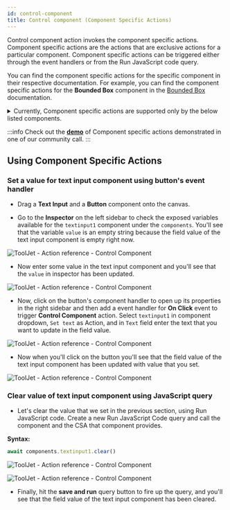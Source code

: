 ```yaml
---
id: control-component
title: Control component (Component Specific Actions)
---
```


Control component action invokes the component specific actions. Component specific actions are the actions that are exclusive actions for a particular component. Component specific actions can be triggered either through the event handlers or from the Run JavaScript code query.

You can find the component specific actions for the specific component in their respective documentation. For example, you can find the component specific actions for the **Bounded Box** component in the [Bounded Box](/docs/widgets/bounded-box) documentation.

<details id="tj-dropdown">
  <summary>Currently, Component specific actions are supported only by the below listed components.</summary>
  <div>
    <ul>
    <li><a href="/docs/widgets/button#component-specific-actions-csa">Button</a></li>
    <li><a href="/docs/widgets/checkbox#component-specific-actions-csa">Checkbox</a></li>
    <li><a href="/docs/widgets/color-picker#component-specific-actions-csa">Color Picker</a></li>
    <li><a href="/docs/widgets/dropdown#component-specific-actions-csa">Dropdown</a></li>
    <li><a href="/docs/widgets/file-picker#component-specific-actions-csa">File Picker</a></li>
    <li><a href="/docs/widgets/form#component-specific-actions-csa">Form</a></li>
    <li><a href="/docs/widgets/icon#component-specific-actions-csa">Icon</a></li>
    <li><a href="/docs/widgets/kanban#component-specific-actions-csa">Kanban</a></li>
    <li><a href="/docs/widgets/link#component-specific-actions-csa">Link</a></li>
    <li><a href="/docs/widgets/map#component-specific-actions-csa">Map</a></li>
    <li><a href="/docs/widgets/modal#component-specific-actions-csa">Modal</a></li>
    <li><a href="/docs/widgets/multiselect#component-specific-actions-csa">Multiselect</a></li>
    <li><a href="/docs/widgets/radio-button#component-specific-actions-csa">Radio button</a></li>
    <li><a href="/docs/widgets/table#component-specific-actions-csa">Table</a></li>
    <li><a href="/docs/widgets/tabs#component-specific-actions-csa">Tabs</a></li>
    <li><a href="/docs/widgets/text-input#component-specific-actions-csa">Text Input</a></li>
    <li><a href="/docs/widgets/text#component-specific-actions-csa">Text</a></li>
    <li><a href="/docs/widgets/textarea#component-specific-actions-csa">Text Area</a></li>
    </ul>
  </div>
</details>

:::info
Check out the **[demo](https://youtu.be/JIhSH3YeM3E)** of Component specific actions demonstrated in one of our community call.
:::

## Using Component Specific Actions

### Set a value for text input component using button's event handler

- Drag a **Text Input** and a **Button** component onto the canvas.

- Go to the **Inspector** on the left sidebar to check the exposed variables available for the `textinput1` component under the `components`. You'll see that the variable `value` is an empty string because the field value of the text input component is empty right now.

<div style={{textAlign: 'center'}}>

![ToolJet - Action reference - Control Component](/img/actions/controlcomponent/inspector.png)

</div>

- Now enter some value in the text input component and you'll see that the `value` in inspector has been updated.

<div style={{textAlign: 'center'}}>

![ToolJet - Action reference - Control Component](/img/actions/controlcomponent/updated.png)

</div>

- Now, click on the button's component handler to open up its properties in the right sidebar and then add a event handler for **On Click** event to trigger **Control Component** action. Select `textinput1` in component dropdown, `Set text` as Action, and in `Text` field enter the text that you want to update in the field value.

<div style={{textAlign: 'center'}}>

![ToolJet - Action reference - Control Component](/img/actions/controlcomponent/button.png)

</div>

- Now when you'll click on the button you'll see that the field value of the text input component has been updated with value that you set.

<div style={{textAlign: 'center'}}>

![ToolJet - Action reference - Control Component](/img/actions/controlcomponent/set.png)

</div>


### Clear value of text input component using JavaScript query

- Let's clear the value that we set in the previous section, using Run JavaScript code. Create a new Run JavaScript Code query and call the component and the CSA that component provides.

**Syntax:**
```js
await components.textinput1.clear()
```

<div style={{textAlign: 'center'}}>

![ToolJet - Action reference - Control Component](/img/actions/controlcomponent/jsoption.png)

</div>


<div style={{textAlign: 'center'}}>

![ToolJet - Action reference - Control Component](/img/actions/controlcomponent/clear.png)

</div>

- Finally, hit the **save and run** query button to fire up the query, and you'll see that the field value of the text input component has been cleared.


